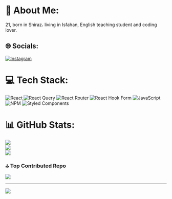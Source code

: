 # 💫 About Me:
21, born in Shiraz، living in Isfahan, English teaching student and coding lover.


## 🌐 Socials:
[![Instagram](https://img.shields.io/badge/Instagram-%23E4405F.svg?logo=Instagram&logoColor=white)](https://instagram.com/amintabesham) 

# 💻 Tech Stack:
![React](https://img.shields.io/badge/react-%2320232a.svg?style=for-the-badge&logo=react&logoColor=%2361DAFB) ![React Query](https://img.shields.io/badge/-React%20Query-FF4154?style=for-the-badge&logo=react%20query&logoColor=white) ![React Router](https://img.shields.io/badge/React_Router-CA4245?style=for-the-badge&logo=react-router&logoColor=white) ![React Hook Form](https://img.shields.io/badge/React%20Hook%20Form-%23EC5990.svg?style=for-the-badge&logo=reacthookform&logoColor=white) ![JavaScript](https://img.shields.io/badge/javascript-%23323330.svg?style=for-the-badge&logo=javascript&logoColor=%23F7DF1E) ![NPM](https://img.shields.io/badge/NPM-%23CB3837.svg?style=for-the-badge&logo=npm&logoColor=white) ![Styled Components](https://img.shields.io/badge/styled--components-DB7093?style=for-the-badge&logo=styled-components&logoColor=white)
# 📊 GitHub Stats:
![](https://github-readme-stats.vercel.app/api?username=amintabesh&theme=dark&hide_border=false&include_all_commits=false&count_private=false)<br/>
![](https://github-readme-streak-stats.herokuapp.com/?user=amintabesh&theme=dark&hide_border=false)<br/>
![](https://github-readme-stats.vercel.app/api/top-langs/?username=amintabesh&theme=dark&hide_border=false&include_all_commits=false&count_private=false&layout=compact)

### 🔝 Top Contributed Repo
![](https://github-contributor-stats.vercel.app/api?username=amintabesh&limit=5&theme=dark&combine_all_yearly_contributions=true)

---
[![](https://visitcount.itsvg.in/api?id=amintabesh&icon=0&color=0)](https://visitcount.itsvg.in)

<!-- Proudly created with GPRM ( https://gprm.itsvg.in ) -->
